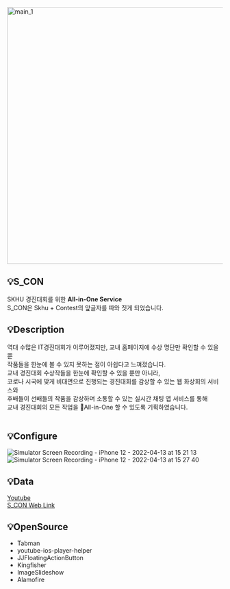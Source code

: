
<img width="600" alt="main_1" src="https://user-images.githubusercontent.com/37897873/163115229-35060821-f794-4b27-ae8e-8faad31d6abe.png">

## 💡S_CON
SKHU 경진대회를 위한 <b>All-in-One Service</b> <br>
S_CON은 Skhu + Contest의 앞글자를 따와 짓게 되었습니다.
<br>

## 💡Description
역대 수많은 IT경진대회가 이루어졌지만, 교내 홈페이지에 수상 명단만 확인할 수 있을 뿐 <br>
작품들을 한눈에 볼 수 있지 못하는 점이 아쉽다고 느껴졌습니다. <br>
교내 경진대회 수상작들을 한눈에 확인할 수 있을 뿐만 아니라, <br>
코로나 시국에 맞게 비대면으로 진행되는 경진대회를 감상할 수 있는 웹 화상회의 서비스와  <br>
후배들이 선배들의 작품을 감상하며 소통할 수 있는 실시간 채팅 앱 서비스를 통해  <br>
교내 경진대회의 모든 작업을 🎯All-in-One 할 수 있도록 기획하였습니다. <br>
<br>

## 💡Configure
![Simulator Screen Recording - iPhone 12 - 2022-04-13 at 15 21 13](https://user-images.githubusercontent.com/37897873/163113929-99e7e0a0-4572-4d01-bb51-cebecf74d206.gif)
![Simulator Screen Recording - iPhone 12 - 2022-04-13 at 15 27 40](https://user-images.githubusercontent.com/37897873/163113965-0174d178-442b-479b-ac2c-c81c3913f518.gif)
<br>

## 💡Data
[Youtube](https://youtu.be/YkDj-oxypdY) <br>
[S_CON Web Link](https://s-con.vercel.app/) 

## 💡OpenSource
- Tabman
- youtube-ios-player-helper
- JJFloatingActionButton
- Kingfisher
- ImageSlideshow
- Alamofire
